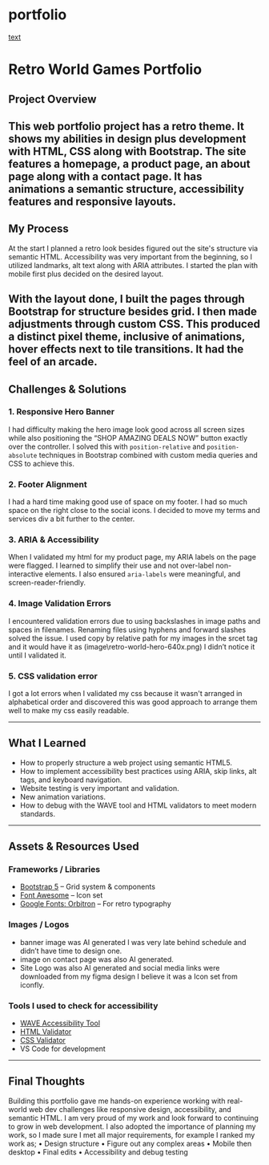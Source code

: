 # portfolio
[text](https://www.figma.com/proto/R4Pf1BQjyKBoCXKjVaeesL/Retro-Games-website-prototype?node-id=1-2&p=f&t=582l3M1c9L20aMht-1&scaling=min-zoom&content-scaling=fixed&page-id=0%3A1&starting-point-node-id=1%3A2&show-proto-sidebar=1)


# Retro World Games Portfolio

##  Project Overview

This web portfolio project has a retro theme. It shows my abilities in design plus development with HTML, CSS along with Bootstrap. The site features a homepage, a product page, an about page along with a contact page. It has animations a semantic structure, accessibility features and responsive layouts.
---

##  My Process

At the start I planned a retro look besides figured out the site's structure via semantic HTML. Accessibility was very important from the beginning, so I utilized landmarks, alt text along with ARIA attributes. I started the plan with mobile first plus decided on the desired layout.

With the layout done, I built the pages through Bootstrap for structure besides grid. I then made adjustments through custom CSS. This produced a distinct pixel theme, inclusive of animations, hover effects next to tile transitions. It had the feel of an arcade.
---

##  Challenges & Solutions

### 1. **Responsive Hero Banner**
I had difficulty making the hero image look good across all screen sizes while also positioning the “SHOP AMAZING DEALS NOW” button exactly over the controller. I solved this with `position-relative` and `position-absolute` techniques in Bootstrap combined with custom media queries and CSS to achieve this.

### 2. **Footer Alignment**
I had a hard time making good use of space on my footer. I had so much space on the right close to the social icons. I decided to move my terms and services div a bit further to the center.

### 3. **ARIA & Accessibility**
When I validated my html for my product page, my ARIA labels on the page were flagged. I learned to simplify their use and not over-label non-interactive elements. I also ensured `aria-labels` were meaningful, and screen-reader-friendly.

### 4. **Image Validation Errors**
I encountered validation errors due to using backslashes in image paths and spaces in filenames. Renaming files using hyphens and forward slashes solved the issue. I used copy by relative path for my images in the srcet tag and it would have it as (image\retro-world-hero-640x.png) I didn’t notice it until I validated it.

### 5. **CSS validation error**
I got a lot errors when I validated my css because it wasn't arranged in alphabetical order and discovered this was good approach to arrange them well to make my css easily readable.


---

##  What I Learned

- How to properly structure a web project using semantic HTML5.
- How to implement accessibility best practices using ARIA, skip links, alt tags, and keyboard navigation.
- Website testing is very important and validation.
- New animation variations.
- How to debug with the WAVE tool and HTML validators to meet modern standards.


---

##  Assets & Resources Used

###  **Frameworks / Libraries**
- [Bootstrap 5](https://getbootstrap.com/) – Grid system & components
- [Font Awesome](https://fontawesome.com/) – Icon set
- [Google Fonts: Orbitron](https://fonts.google.com/specimen/Orbitron) – For retro typography

### **Images / Logos**
- banner image was AI generated I was very late behind schedule and didn’t have time to design one.
- image on contact page was also AI generated.
- Site Logo was also AI generated and social media links were downloaded from my figma design I believe it was a Icon set from iconfly.

###  **Tools I used to check for accessibility**
- [WAVE Accessibility Tool](https://wave.webaim.org/)
- [HTML Validator](https://validator.w3.org/)
- [CSS Validator](https://jigsaw.w3.org/css-validator/)
- VS Code for development

---

##  Final Thoughts

Building this portfolio gave me hands-on experience working with real-world web dev challenges like responsive design, accessibility, and semantic HTML. I am very proud of my work and look forward to continuing to grow in web development. I also adopted the importance of planning my work, so I made sure I met all major requirements, for example I ranked my work as;
•	Design structure
•	Figure out any complex areas
•	Mobile then desktop
•	Final edits
•	Accessibility and debug testing 

